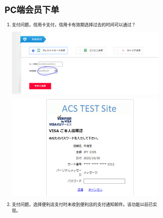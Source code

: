# PC端会员下单

1. 支付问题，信用卡支付，信用卡有效期选择过去的时间可以通过？

   ![20201030144816](https://raw.githubusercontent.com/a1609jk/Typora-Picgo/master/imgs/20201030144816.png)

   ![20201030144836](https://raw.githubusercontent.com/a1609jk/Typora-Picgo/master/imgs/20201030144836.png)

2. 支付问题，选择便利店支付时未收到便利店的支付通知邮件。该功能以前已实现。

